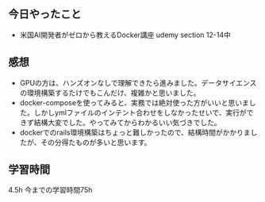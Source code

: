 ## 今日やったこと
- 米国AI開発者がゼロから教えるDocker講座 udemy section 12-14中

## 感想
- GPUの方は、ハンズオンなしで理解できたら進みました。データサイエンスの環境構築するたけでもこんだけ、複雑かと思いました。
- docker-composeを使ってみると、実務では絶対使った方がいいと思いました。しかしymlファイルのインテント合わせをしなかったせいで、実行ができず結構大変でした。やってみてからわかるいい気づきでした。
- dockerでのrails環境構築はちょっと難しかったので、結構時間がかかりましたが、その分得たものが多いと思います。


## 学習時間
4.5h
今までの学習時間75h
